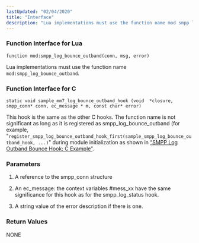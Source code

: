 ```yaml
---
lastUpdated: "02/04/2020"
title: "Interface"
description: "Lua implementations must use the function name mod smpp log bounce outband This hook is the same as the other C hooks The function name is not significant as long as it is registered as smpp log bounce outband for example register smpp log bounce outband hook first sample smpp..."
---
```


### <a name="idp437328"></a> Function Interface for Lua

`function mod:smpp_log_bounce_outband(conn, msg, error)`

Lua implementations must use the function name `mod:smpp_log_bounce_outband`.

### <a name="idp440096"></a> Function Interface for C

```
static void sample_mm7_log_bounce_outband_hook (void  *closure,
smpp_conn* conn, ec_message * m, const char* error)
```

This hook is the same as the other C hooks. The function name is not significant as long as it is registered as smpp_log_bounce_outband (for example, "`register_smpp_log_bounce_outband_hook_first(sample_smpp_log_bounce_outband_hook, ...)`" during module initialization as shown in [“SMPP Log Outband Bounce Hook: C Example”](/momentum/mobile/mobile-developer-guide/smpp-log-outband-bounce-hook-examples#SMPP_Log_Outband_Bounce_Hook.c).

### <a name="idp419728"></a> Parameters

1.  A reference to the smpp_conn structure

2.  An ec_message: the context variables #mess_xx have the same significance for this hook as for the smpp_log_status hook.

3.  A string value of the error description if there is one.

### <a name="idp424368"></a> Return Values

NONE